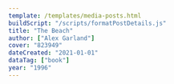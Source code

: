 ```yaml
---
template: /templates/media-posts.html
buildScript: "/scripts/formatPostDetails.js"
title: "The Beach"
author: ["Alex Garland"]
cover: "823949"
dateCreated: "2021-01-01"
dataTag: ["book"]
year: "1996"
---
```

